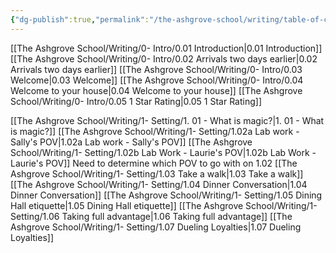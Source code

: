 ```yaml
---
{"dg-publish":true,"permalink":"/the-ashgrove-school/writing/table-of-contents/","tags":["gardenEntry"]}
---
```


[[The Ashgrove School/Writing/0- Intro/0.01 Introduction\|0.01 Introduction]]
[[The Ashgrove School/Writing/0- Intro/0.02 Arrivals two days earlier\|0.02 Arrivals two days earlier]]
[[The Ashgrove School/Writing/0- Intro/0.03 Welcome\|0.03 Welcome]]
[[The Ashgrove School/Writing/0- Intro/0.04 Welcome to your house\|0.04 Welcome to your house]]
[[The Ashgrove School/Writing/0- Intro/0.05 1 Star Rating\|0.05 1 Star Rating]]

[[The Ashgrove School/Writing/1- Setting/1. 01 - What is magic?\|1. 01 - What is magic?]]
[[The Ashgrove School/Writing/1- Setting/1.02a Lab work - Sally's POV\|1.02a Lab work - Sally's POV]]
[[The Ashgrove School/Writing/1- Setting/1.02b Lab Work - Laurie's POV\|1.02b Lab Work - Laurie's POV]]
	Need to determine which POV to go with on 1.02
[[The Ashgrove School/Writing/1- Setting/1.03 Take a walk\|1.03 Take a walk]]
[[The Ashgrove School/Writing/1- Setting/1.04 Dinner Conversation\|1.04 Dinner Conversation]]
[[The Ashgrove School/Writing/1- Setting/1.05 Dining Hall etiquette\|1.05 Dining Hall etiquette]]
[[The Ashgrove School/Writing/1- Setting/1.06 Taking full advantage\|1.06 Taking full advantage]]
[[The Ashgrove School/Writing/1- Setting/1.07 Dueling Loyalties\|1.07 Dueling Loyalties]]



